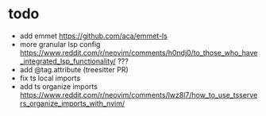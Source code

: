 # todo

- add emmet https://github.com/aca/emmet-ls
- more granular lsp config https://www.reddit.com/r/neovim/comments/h0ndj0/to_those_who_have_integrated_lsp_functionality/ ???
- add @tag.attribute (treesitter PR)
- fix ts local imports
- add ts organize imports https://www.reddit.com/r/neovim/comments/lwz8l7/how_to_use_tsservers_organize_imports_with_nvim/
